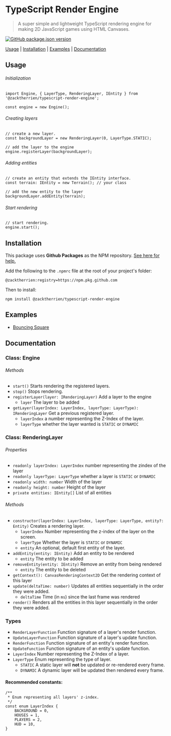 # TypeScript Render Engine
> A super simple and lightweight TypeScript rendering engine for making 2D JavaScript games using HTML Canvases.

[![GitHub package.json version](https://img.shields.io/github/package-json/v/zacktherrien/typescript-render-engine?style=for-the-badge)](https://github.com/ZackTherrien/typescript-render-engine/releases)

[Usage](#usage) | [Installation](#installation) | [Examples](#examples) | [Documentation](#documentation)

## Usage

###### Initialization

```
import Engine, { LayerType, RenderingLayer, IEntity } from '@zacktherrien/typescript-render-engine';

const engine = new Engine();
```

###### Creating layers
```
// create a new layer.
const backgroundLayer = new RenderingLayer(0, LayerType.STATIC);

// add the layer to the engine
engine.registerLayer(backgroundLayer);
```

###### Adding entities
```
// create an entity that extends the IEntity interface.
const terrain: IEntity = new Terrain(); // your class

// add the new entity to the layer
backgroundLayer.addEntity(terrain);
```

###### Start rendering
```
// start rendering.
engine.start();
```

## Installation

This package uses **Github Packages** as the NPM repository. [See here for help.](https://help.github.com/en/packages/using-github-packages-with-your-projects-ecosystem/configuring-npm-for-use-with-github-packages#installing-a-package)

Add the following to the `.npmrc` file at the root of your project's folder:
```
@zacktherrien:registry=https://npm.pkg.github.com
```

Then to install:
```
npm install @zacktherrien/typescript-render-engine
```

## Examples

* [Bouncing Square](https://zacktherrien.github.io/typescript-render-engine/squares/index.html)

## Documentation

### Class: Engine

###### Methods
* `start()` Starts rendering the registered layers.
* `stop()` Stops rendering.
* `registerLayer(layer: IRenderingLayer)` Add a layer to the engine
    * `layer` The layer to be added
* `getLayer(layerIndex: LayerIndex, layerType: LayerType): IRenderingLayer` Get a previous registered layer.
    * `layerIndex` a number representing the Z-Index of the layer.
    * `layerType` whether the layer wanted is `STATIC` or `DYNAMIC`

### Class: RenderingLayer

###### Properties
* `readonly layerIndex: LayerIndex` number representing the zindex of the layer
* `readonly layerType: LayerType` whether a layer is `STATIC` or `DYNAMIC`
* `readonly width: number` Width of the layer
* `readonly height: number` Height of the layer
* `private entities: IEntity[]` List of all entities

###### Methods
* `constructor(layerIndex: LayerIndex, layerType: LayerType, entity?: Entity)` Creates a rendering layer.
    * `layerIndex` Number representing the z-index of the layer on the screen.
    * `layerType` Whether the layer is `STATIC` or `DYNAMIC`
    * `entity` An optional, default first entity of the layer.
* `addEntity(entity: IEntity)` Add an entity to be rendered
    * `entity` The entity to be added
* `removeEntity(entity: IEntity)` Remove an entity from being rendered
    * `entity` The entity to be deleted
* `getContext(): CanvasRenderingContext2D` Get the rendering context of this layer
* `update(deltaTime: number)` Updates all entities sequentially in the order they were added.
    * `deltaTime` Time (in `ms`) since the last frame was rendered
* `render()` Renders all the entities in this layer sequentially in the order they were added.

### Types

* `RenderLayerFunction` Function signature of a layer's render function.
* `UpdateLayerFunction` Function signature of a layer's update function.
* `RenderFunction` Function signature of an entity's render function.
* `UpdateFunction` Function signature of an entity's update function.
* `LayerIndex` Number representing the Z-Index of a layer.
* `LayerType` Enum representing the type of layer.
    * `STATIC` A static layer will **not** be updated or re-rendered every frame.
    * `DYNAMIC` A dynamic layer will be updated then rendered every frame.

#### Recommended constants:
```
/**
 * Enum representing all layers' z-index.
 */
const enum LayerIndex {
    BACKGROUND = 0,
    HOUSES = 1,
    PLAYERS = 2,
    HUD = 10,
}
```
